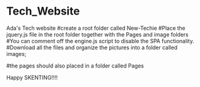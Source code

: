 # Tech_Website
Ada's Tech website
#create a root folder called New-Techie
#Place the jquery.js file in the root folder together with the Pages and image folders
#You can comment off the engine.js script to disable the SPA functionality.
#Download all the files and organize the pictures into a folder called images;

#the pages should also placed in a folder called Pages

Happy SKENTING!!!!
